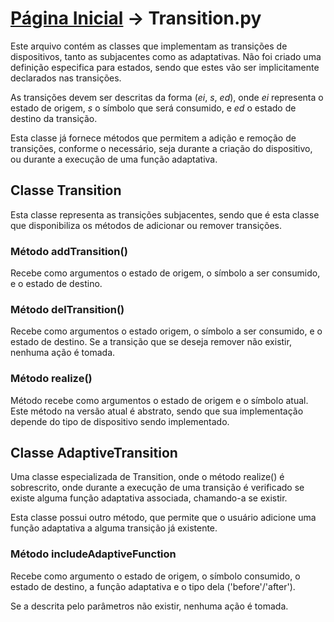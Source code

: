 # [Página Inicial](http://code.google.com/p/adaptive-device-framework/wiki/PaginaInicial) -> Transition.py #

Este arquivo contém as classes que implementam as transições de dispositivos, tanto as subjacentes como as adaptativas. Não foi criado uma definição especifica para estados, sendo que estes vão ser implicitamente declarados nas transições.

As transições devem ser descritas da forma (_ei_, _s_, _ed_), onde _ei_ representa o estado de origem, _s_ o símbolo que será consumido, e _ed_ o estado de destino da transição.

Esta classe já fornece métodos que permitem a adição e remoção de transições, conforme o necessário, seja durante a criação do dispositivo, ou durante a execução de uma função adaptativa.

## Classe Transition ##

Esta classe representa as transições subjacentes, sendo que é esta classe que disponibiliza os métodos de adicionar ou remover transições.

### Método addTransition() ###

Recebe como argumentos  o estado de origem, o símbolo a ser consumido, e o estado de destino.

### Método delTransition() ###

Recebe como argumentos o estado origem, o símbolo a ser consumido, e o estado de destino. Se a transição que se deseja remover não existir, nenhuma ação é tomada.

### Método realize() ###

Método recebe como argumentos o estado de origem e o símbolo atual. Este método na versão atual é abstrato, sendo que sua implementação depende do tipo de dispositivo sendo implementado.

## Classe AdaptiveTransition ##

Uma classe especializada de Transition, onde o método realize() é sobrescrito, onde durante a execução de uma transição é verificado se existe alguma função adaptativa associada, chamando-a se existir.

Esta classe possui outro método, que permite que o usuário adicione uma função adaptativa a alguma transição já existente.

### Método includeAdaptiveFunction ###

Recebe como argumento o estado de origem, o símbolo consumido, o estado de destino, a função adaptativa e o tipo dela ('before'/'after').

Se a descrita pelo parâmetros não existir, nenhuma ação é tomada.